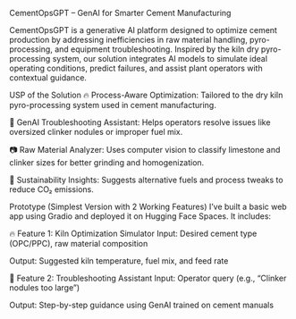 CementOpsGPT – GenAI for Smarter Cement Manufacturing

CementOpsGPT is a generative AI platform designed to optimize cement production by addressing inefficiencies in raw material handling, pyro-processing, and equipment troubleshooting. Inspired by the kiln dry pyro-processing system, our solution integrates AI models to simulate ideal operating conditions, predict failures, and assist plant operators with contextual guidance.

USP of the Solution
🔥 Process-Aware Optimization: Tailored to the dry kiln pyro-processing system used in cement manufacturing.

🧠 GenAI Troubleshooting Assistant: Helps operators resolve issues like oversized clinker nodules or improper fuel mix.

📷 Raw Material Analyzer: Uses computer vision to classify limestone and clinker sizes for better grinding and homogenization.

🌱 Sustainability Insights: Suggests alternative fuels and process tweaks to reduce CO₂ emissions.

Prototype (Simplest Version with 2 Working Features)
I’ve built a basic web app using Gradio and deployed it on Hugging Face Spaces. It includes:

🔥 Feature 1: Kiln Optimization Simulator
Input: Desired cement type (OPC/PPC), raw material composition

Output: Suggested kiln temperature, fuel mix, and feed rate

💬 Feature 2: Troubleshooting Assistant
Input: Operator query (e.g., “Clinker nodules too large”)

Output: Step-by-step guidance using GenAI trained on cement manuals